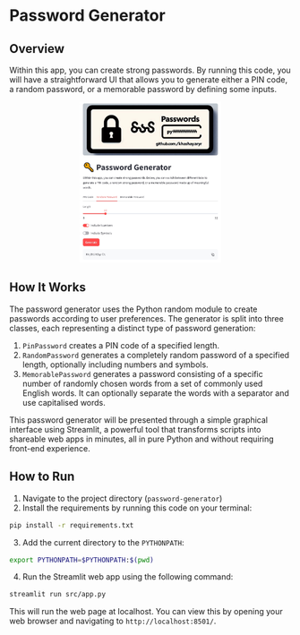 # Password Generator

## Overview
Within this app, you can create strong passwords.
By running this code, you will have a straightforward UI that allows you to generate either a PIN code, a random password, or a memorable password by defining some inputs.

<div align="center">
    <img src="src/data/banner2.jpg" alt="password-generator" width="50%">
</div>


## How It Works
The password generator uses the Python random module to create passwords according to user preferences. The generator is split into three classes, each representing a distinct type of password generation:

1. `PinPassword` creates a PIN code of a specified length.
2. `RandomPassword` generates a completely random password of a specified length, optionally including numbers and symbols.
3. `MemorablePassword` generates a password consisting of a specific number of randomly chosen words from a set of commonly used English words. It can optionally separate the words with a separator and use capitalised words.

This password generator will be presented through a simple graphical interface using Streamlit, a powerful tool that transforms scripts into shareable web apps in minutes, all in pure Python and without requiring front-end experience.

## How to Run
1. Navigate to the project directory (`password-generator`)
2. Install the requirements by running this code on your terminal:
```bash
pip install -r requirements.txt
```
3. Add the current directory to the `PYTHONPATH`:
```bash
export PYTHONPATH=$PYTHONPATH:$(pwd)
```
4. Run the Streamlit web app using the following command:
```bash
streamlit run src/app.py
```
This will run the web page at localhost. You can view this by opening your web browser and navigating to `http://localhost:8501/`.
